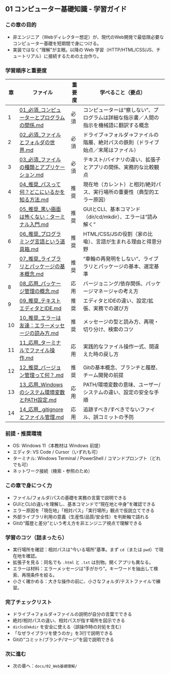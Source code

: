 ## 01 コンピューター基礎知識 - 学習ガイド

### この章の目的
- 非エンジニア（Webディレクター想定）が、現代のWeb開発で最低限必要なコンピューター基礎を短期間で身につける。
- 実装ではなく“理解”が主眼。以降の Web 学習（HTTP/HTML/CSS/JS、チュートリアル）に接続するための土台作り。

### 学習順序と重要度
| 章 | ファイル | 重要度 | 学べること（要点） |
|---|---|---|---|
| 1 | [01_必須_コンピューターとプログラムの関係.md](./01_必須_コンピューターとプログラムの関係.md) | 必須 | コンピューターは“察しない”、プログラムは詳細な指示書／人間の指示を機械語に翻訳する概念 |
| 2 | [02_必須_ファイルとフォルダの世界.md](./02_必須_ファイルとフォルダの世界.md) | 必須 | ドライブ→フォルダ→ファイルの階層、絶対パスの鉄則（ドライブ始点／末尾はファイル） |
| 3 | [03_必須_ファイルの種類とアプリケーション.md](./03_必須_ファイルの種類とアプリケーション.md) | 必須 | テキスト/バイナリの違い、拡張子とアプリの関係、実務的な比較観点 |
| 4 | [04_推奨_パスって何？どこにいるかを知る方法.md](./04_推奨_パスって何？どこにいるかを知る方法.md) | 推奨 | 現在地（カレント）と相対/絶対パス、実行場所の重要性（典型的エラー原因） |
| 5 | [05_推奨_黒い画面は怖くない：ターミナル入門.md](./05_推奨_黒い画面は怖くない：ターミナル入門.md) | 推奨 | GUIとCLI、基本コマンド（dir/cd/mkdir）、エラーは“読み解く” |
| 6 | [06_推奨_プログラミング言語という道具箱.md](./06_推奨_プログラミング言語という道具箱.md) | 推奨 | HTML/CSS/JSの役割（家の比喩）、言語が生まれる理由と得意分野 |
| 7 | [07_推奨_ライブラリとパッケージの基本概念.md](./07_推奨_ライブラリとパッケージの基本概念.md) | 推奨 | “車輪の再発明をしない”、ライブラリとパッケージの基本、選定基準 |
| 8 | [08_応用_パッケージ管理の概念.md](./08_応用_パッケージ管理の概念.md) | 応用 | バージョニング/依存関係、パッケージマネージャの考え方 |
| 9 | [09_推奨_テキストエディタとIDE.md](./09_推奨_テキストエディタとIDE.md) | 推奨 | エディタとIDEの違い、設定/拡張、実務での選び方 |
| 10 | [10_推奨_エラーは友達：エラーメッセージの読み方.md](./10_推奨_エラーは友達：エラーメッセージの読み方.md) | 推奨 | メッセージの型と読み方、再現・切り分け、検索のコツ |
| 11 | [11_応用_ターミナルでファイル操作.md](./11_応用_ターミナルでファイル操作.md) | 応用 | 実践的なファイル操作一式、間違えた時の戻し方 |
| 12 | [12_推奨_バージョン管理って何？.md](./12_推奨_バージョン管理って何？.md) | 推奨 | Gitの基本概念、ブランチと履歴、チーム開発の前提 |
| 13 | [13_応用_Windowsのシステム環境変数とPATH設定.md](./13_応用_Windowsのシステム環境変数とPATH設定.md) | 応用 | PATH/環境変数の意味、ユーザー/システムの違い、設定の安全な手順 |
| 14 | [14_応用_.gitignoreとファイル管理.md](./14_応用_.gitignoreとファイル管理.md) | 応用 | 追跡すべき/すべきでないファイル、誤コミットの予防 |

### 前提・推奨環境
- OS: Windows 11（本教材は Windows 前提）
- エディタ: VS Code / Cursor（いずれも可）
- ターミナル: Windows Terminal / PowerShell / コマンドプロンプト（どれでも可）
- ネットワーク接続（検索・参照のため）

### この章で身につく力
- ファイル/フォルダ/パスの基礎を実務の言葉で説明できる
- GUIとCLIの違いを理解し、基本コマンドで“現在地と中身”を確認できる
- エラー原因を「現在地」「相対パス」「実行場所」観点で仮説立てできる
- 外部ライブラリ利用の意義（生産性/品質/安全性）を判断軸で語れる
- Gitの“履歴と差分”という考え方を非エンジニア視点で理解できる

### 学習のコツ（詰まったら）
- 実行場所を確認：相対パスは“今いる場所”基準。まず `cd`（または `pwd`）で現在地を確認。
- 拡張子を見る：同名でも `.html` と `.txt` は別物。開くアプリも異なる。
- エラーは材料：エラーメッセージは“手がかり”。キーワードを抽出して検索、再現条件を絞る。
- 小さく確かめる：大きな操作の前に、小さなフォルダ/テストファイルで練習。

### 完了チェックリスト
- ドライブ→フォルダ→ファイルの説明が自分の言葉でできる
- 絶対/相対パスの違い、相対パスが指す場所を図示できる
- `dir`/`cd`/`mkdir` を安全に使える（誤操作時の対処を含む）
- 「なぜライブラリを使うのか」を3行で説明できる
- Gitの“コミット/ブランチ/マージ”を図で説明できる

### 次に進む
- 次の章へ：`docs/02_Web基礎理解/`